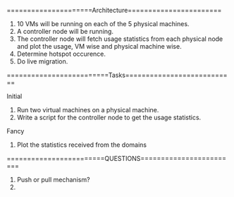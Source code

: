 =====================Architecture=======================


1. 10 VMs will be running on each of the 5 physical machines.
2. A controller node will be running.
3. The controller node will fetch usage statistics from each physical node and plot the usage, VM wise and physical machine wise.
4. Determine hotspot occurence.
5. Do live migration.


=========================Tasks===========================

Initial
1. Run two virtual machines on a physical machine.
2. Write a script for the controller node to get the usage statistics.



Fancy
1. Plot the statistics received from the domains



========================QUESTIONS========================

1. Push or pull mechanism?
2. 


